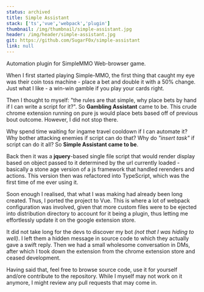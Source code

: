 ```yaml
---
status: archived
title: Simple Assistant
stack: ['ts','vue','webpack','plugin']
thumbnail: /img/thumbnail/simple-assistant.jpg
header: /img/header/simple-assistant.jpg
git: https://github.com/SugarF0x/simple-assistant
link: null
---
```


Automation plugin for SimpleMMO Web-browser game.
<!--more-->
When I first started playing Simple-MMO, the first thing that caught my eye was their coin toss machine - place a bet
and double it with a 50% change. Just what I like - a win-win gamble if you play your cards right.

Then I thought to myself: "the rules are that simple, why place bets by hand if I can write a script for it?". So 
**Gambling Assistant** came to be. This crude chrome extension running on pure js would place bets based off of
previous bout outcome. However, I did not stop there.

Why spend time waiting for ingame travel cooldown if I can automate it? Why bother attacking enemies if script can
do that? Why do _"insert task"_ if script can do it all? So **Simple Assistant came to be**.

Back then it was a **jquery**-based single file script that would render display based on object passed to it
determined by the url currently loaded - basically a stone age version of a js framework that handled rerenders
and actions. This version then was refactored into TypeScript, which was the first time of me ever using it.

Soon enough I realised, that what I was making had already been long created. Thus, I ported the project to Vue.
This is where a lot of webpack configuration was involved, given that more custom files were to be ejected into
distribution directory to account for it being a plugin, thus letting me effortlessly update it on the google extension
store.

It did not take long for the devs to discover my bot _(not that I was hiding to well)_. I left them a hidden message
in source code to which they actually gave a swift reply. Then we had a small wholesome conversation in DMs, after
which I took down the extension from the chrome extension store and ceased development.

Having said that, feel free to browse source code, use it for yourself and/ore contribute to the repository. While I
myself may not work on it anymore, I might review any pull requests that may come in.
